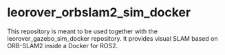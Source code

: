 # leorover_orbslam2_sim_docker
This repository is meant to be used together with the leorover_gazebo_sim_docker repository. It provides visual SLAM based on ORB-SLAM2 inside a Docker for ROS2.
